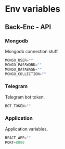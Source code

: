 # Env variables

## Back-Enc - API

### Mongodb

Mongodb connection stuff.

```javascript
MONGO_USER=""
MONGO_PASSWORD=""
MONGO_DATABASE=""
MONGO_COLLECTION=""
```

### Telegram

Telegram bot token.

```javascript
BOT_TOKEN=""
```

### Application

Application variables.

```javascript
REACT_APP=""
PORT=8000
```